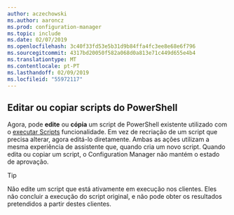 ```yaml
---
author: aczechowski
ms.author: aaroncz
ms.prod: configuration-manager
ms.topic: include
ms.date: 02/07/2019
ms.openlocfilehash: 3c40f33fd53e5b31d9b84ffa4fc3ee8e68e6f796
ms.sourcegitcommit: 4317bd20050f582a068d0a813e71c449d655e4b4
ms.translationtype: MT
ms.contentlocale: pt-PT
ms.lasthandoff: 02/09/2019
ms.locfileid: "55972117"
---
```

## <a name="bkmk_psedit"></a> Editar ou copiar scripts do PowerShell
<!--3705507-->

Agora, pode **edite** ou **cópia** um script de PowerShell existente utilizado com o [executar Scripts](/sccm/apps/deploy-use/create-deploy-scripts) funcionalidade. Em vez de recriação de um script que precisa alterar, agora editá-lo diretamente. Ambas as ações utilizam a mesma experiência de assistente que, quando cria um novo script. Quando edita ou copiar um script, o Configuration Manager não mantém o estado de aprovação. 

> [!Tip]  
> Não edite um script que está ativamente em execução nos clientes. Eles não concluir a execução do script original, e não pode obter os resultados pretendidos a partir destes clientes.  

